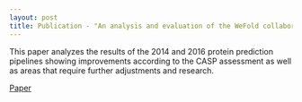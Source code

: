 ```yaml
---
layout: post
title: Publication - "An analysis and evaluation of the WeFold collaborative for protein structure prediction and its pipelines in CASP11 and CASP12"
---
```

This paper analyzes the results of the 2014 and 2016 protein prediction pipelines showing improvements according to the CASP assessment as well as areas that require further adjustments and research.

[Paper](https://www.nature.com/articles/s41598-018-26812-8.pdf)